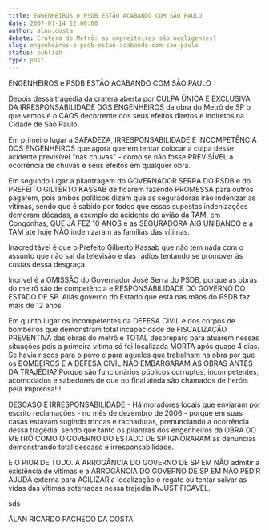 ```yaml
---
title: ENGENHEIROS e PSDB ESTÃO ACABANDO COM SÃO PAULO
date: 2007-01-14 22:00:00
author: alan.costa
debate: Cratera do Metrô: as empreiteiras são negligentes?
slug: engenheiros-e-psdb-estao-acabando-com-sao-paulo
status: publish 
type: post
---
```


ENGENHEIROS e PSDB ESTÃO ACABANDO COM SÃO PAULO  

  

Depois dessa tragédia da cratera aberta por CULPA ÚNICA E EXCLUSIVA DA IRRESPONSABILIDADE DOS ENGENHEIROS da obra do Metrô de SP o que vemos é o CAOS decorrente dos seus efeitos diretos e indiretos na Cidade de São Paulo.  

  

Em primeiro lugar a SAFADEZA, IRRESPONSABILIDADE E INCOMPETÊNCIA DOS ENGENHEIROS que agora querem tentar colocar a culpa desse acidente previsível "nas chuvas" - como se não fosse PREVISÍVEL a ocorrência de chuvas e seus efeitos em qualquer obra.  

  

Em segundo lugar a pilantragem do GOVERNADOR SERRA DO PSDB e do PREFEITO GILTERTO KASSAB de ficarem fazendo PROMESSA para outros pagarem, pois ambos políticos dizem que as seguradoras irão indenizar as vítimas, sendo que é sabido por todos que essas supostas indenizações demoram décadas, a exemplo do acidente do avião da TAM, em Congonhas, QUE JÁ FEZ 10 ANOS e as SEGURADORA AIG UNIBANCO e a TAM até hoje NÃO indenizaram as famílias das vítimas.  

  

Inacreditável é que o Prefeito Gilberto Kassab que não tem nada com o assunto que não sai da televisão e das rádios tentando se promover às custas dessa desgraça.  

  

Incrível é a OMISSÃO do Governador José Serra do PSDB, porque as obras do metrô são de competência e RESPONSABILIDADE DO GOVERNO DO ESTADO DE SP. Aliás governo do Estado que está nas mãos do PSDB faz mais de 12 anos.  

  

Em quinto lugar os incompetentes da DEFESA CIVIL e dos corpos de bombeiros que demonstram total incapacidade de FISCALIZAÇÃO PREVENTIVA das obras do metrô e TOTAL despreparo para atuarem nessas situações pois a primeira vítima só foi localizada MORTA após quase 4 dias. Se havia riscos para o povo e para aqueles que trabalham na obra por que os BOMBEIROS E A DEFESA CIVIL NÃO EMBARGARAM AS OBRAS ANTES DA TRAJÉDIA? Porque são funcionários públicos corruptos, incompetentes, acomodados e sabedores de que no final ainda são chamados de heróis pela imprensa!!!   

  

DESCASO E IRRESPONSABILIDADE - Há moradores locais que enviaram por escrito reclamações - no mês de dezembro de 2006 - porque em suas casas estavam sugindo trincas e rachaduras, prenunciando a ocorrência dessa tragédia, sendo que tanto os pilantras dos engenheiros da OBRA DO METRÔ COMO O GOVERNO DO ESTADO DE SP IGNORARAM as denúncias demonstrando total descaso e irresponsabilidade.  

  

E O PIOR DE TUDO. A ARROGÂNCIA DO GOVERNO DE SP EM NÃO admitir a existência de vítimas e a ARROGÂNCIA DO GOVERNO DE SP EM NÃO PEDIR AJUDA externa para AGILIZAR a localização o regate ou tentar salvar as vidas das vítimas soterradas nessa trajédia INJUSTIFICÁVEL.  

  

sds  

  

ÁLAN RICARDO PACHECO DA COSTA
